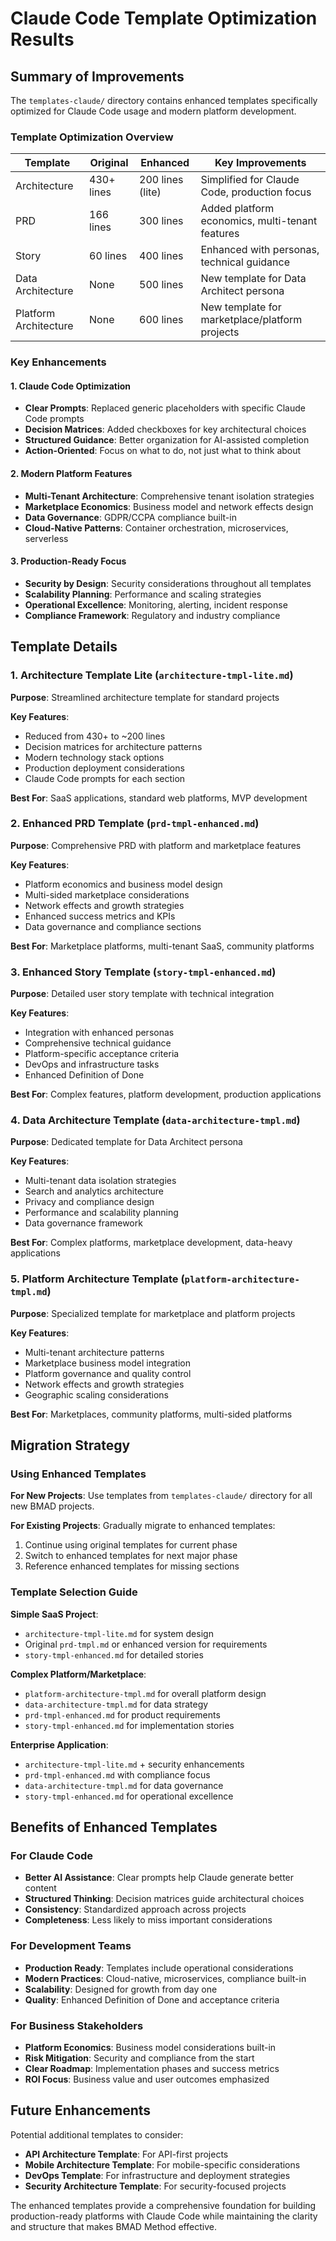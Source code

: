 # Claude Code Template Optimization Results

## Summary of Improvements

The `templates-claude/` directory contains enhanced templates specifically optimized for Claude Code usage and modern platform development.

### Template Optimization Overview

| Template | Original | Enhanced | Key Improvements |
|----------|----------|----------|------------------|
| Architecture | 430+ lines | 200 lines (lite) | Simplified for Claude Code, production focus |
| PRD | 166 lines | 300 lines | Added platform economics, multi-tenant features |
| Story | 60 lines | 400 lines | Enhanced with personas, technical guidance |
| Data Architecture | None | 500 lines | New template for Data Architect persona |
| Platform Architecture | None | 600 lines | New template for marketplace/platform projects |

### Key Enhancements

#### 1. **Claude Code Optimization**
- **Clear Prompts**: Replaced generic placeholders with specific Claude Code prompts
- **Decision Matrices**: Added checkboxes for key architectural choices
- **Structured Guidance**: Better organization for AI-assisted completion
- **Action-Oriented**: Focus on what to do, not just what to think about

#### 2. **Modern Platform Features**
- **Multi-Tenant Architecture**: Comprehensive tenant isolation strategies
- **Marketplace Economics**: Business model and network effects design
- **Data Governance**: GDPR/CCPA compliance built-in
- **Cloud-Native Patterns**: Container orchestration, microservices, serverless

#### 3. **Production-Ready Focus**
- **Security by Design**: Security considerations throughout all templates
- **Scalability Planning**: Performance and scaling strategies
- **Operational Excellence**: Monitoring, alerting, incident response
- **Compliance Framework**: Regulatory and industry compliance

## Template Details

### 1. Architecture Template Lite (`architecture-tmpl-lite.md`)
**Purpose**: Streamlined architecture template for standard projects

**Key Features**:
- Reduced from 430+ to ~200 lines
- Decision matrices for architecture patterns
- Modern technology stack options
- Production deployment considerations
- Claude Code prompts for each section

**Best For**: SaaS applications, standard web platforms, MVP development

### 2. Enhanced PRD Template (`prd-tmpl-enhanced.md`)
**Purpose**: Comprehensive PRD with platform and marketplace features

**Key Features**:
- Platform economics and business model design
- Multi-sided marketplace considerations
- Network effects and growth strategies
- Enhanced success metrics and KPIs
- Data governance and compliance sections

**Best For**: Marketplace platforms, multi-tenant SaaS, community platforms

### 3. Enhanced Story Template (`story-tmpl-enhanced.md`)
**Purpose**: Detailed user story template with technical integration

**Key Features**:
- Integration with enhanced personas
- Comprehensive technical guidance
- Platform-specific acceptance criteria
- DevOps and infrastructure tasks
- Enhanced Definition of Done

**Best For**: Complex features, platform development, production applications

### 4. Data Architecture Template (`data-architecture-tmpl.md`)
**Purpose**: Dedicated template for Data Architect persona

**Key Features**:
- Multi-tenant data isolation strategies
- Search and analytics architecture
- Privacy and compliance design
- Performance and scalability planning
- Data governance framework

**Best For**: Complex platforms, marketplace development, data-heavy applications

### 5. Platform Architecture Template (`platform-architecture-tmpl.md`)
**Purpose**: Specialized template for marketplace and platform projects

**Key Features**:
- Multi-tenant architecture patterns
- Marketplace business model integration
- Platform governance and quality control
- Network effects and growth strategies
- Geographic scaling considerations

**Best For**: Marketplaces, community platforms, multi-sided platforms

## Migration Strategy

### Using Enhanced Templates

**For New Projects**: Use templates from `templates-claude/` directory for all new BMAD projects.

**For Existing Projects**: Gradually migrate to enhanced templates:
1. Continue using original templates for current phase
2. Switch to enhanced templates for next major phase
3. Reference enhanced templates for missing sections

### Template Selection Guide

**Simple SaaS Project**:
- `architecture-tmpl-lite.md` for system design
- Original `prd-tmpl.md` or enhanced version for requirements
- `story-tmpl-enhanced.md` for detailed stories

**Complex Platform/Marketplace**:
- `platform-architecture-tmpl.md` for overall platform design
- `data-architecture-tmpl.md` for data strategy
- `prd-tmpl-enhanced.md` for product requirements
- `story-tmpl-enhanced.md` for implementation stories

**Enterprise Application**:
- `architecture-tmpl-lite.md` + security enhancements
- `prd-tmpl-enhanced.md` with compliance focus
- `data-architecture-tmpl.md` for data governance
- `story-tmpl-enhanced.md` for operational excellence

## Benefits of Enhanced Templates

### For Claude Code
- **Better AI Assistance**: Clear prompts help Claude generate better content
- **Structured Thinking**: Decision matrices guide architectural choices
- **Consistency**: Standardized approach across projects
- **Completeness**: Less likely to miss important considerations

### For Development Teams
- **Production Ready**: Templates include operational considerations
- **Modern Practices**: Cloud-native, microservices, compliance built-in
- **Scalability**: Designed for growth from day one
- **Quality**: Enhanced Definition of Done and acceptance criteria

### For Business Stakeholders
- **Platform Economics**: Business model considerations built-in
- **Risk Mitigation**: Security and compliance from the start
- **Clear Roadmap**: Implementation phases and success metrics
- **ROI Focus**: Business value and user outcomes emphasized

## Future Enhancements

Potential additional templates to consider:
- **API Architecture Template**: For API-first projects
- **Mobile Architecture Template**: For mobile-specific considerations
- **DevOps Template**: For infrastructure and deployment strategies
- **Security Architecture Template**: For security-focused projects

The enhanced templates provide a comprehensive foundation for building production-ready platforms with Claude Code while maintaining the clarity and structure that makes BMAD Method effective.